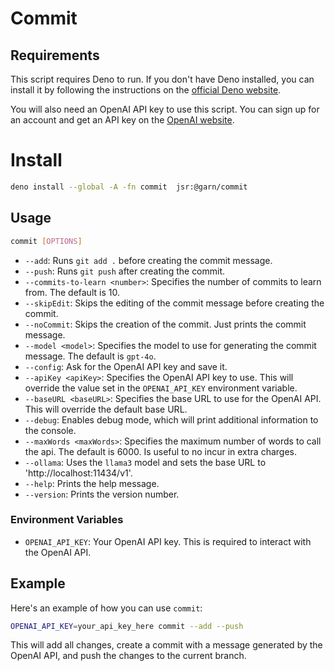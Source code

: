 # Commit

## Requirements

This script requires Deno to run. If you don't have Deno installed, you can install it by following the instructions on the [official Deno website](https://deno.land/).

You will also need an OpenAI API key to use this script. You can sign up for an account and get an API key on the [OpenAI website](https://platform.openai.com/).

# Install

```sh
deno install --global -A -fn commit  jsr:@garn/commit
```

## Usage

```sh
commit [OPTIONS]
```

- `--add`: Runs `git add .` before creating the commit message.
- `--push`: Runs `git push` after creating the commit.
- `--commits-to-learn <number>`: Specifies the number of commits to learn from. The default is 10.
- `--skipEdit`: Skips the editing of the commit message before creating the commit.
- `--noCommit`: Skips the creation of the commit. Just prints the commit message.
- `--model <model>`: Specifies the model to use for generating the commit message. The default is `gpt-4o`.
- `--config`: Ask for the OpenAI API key and save it.
- `--apiKey <apiKey>`: Specifies the OpenAI API key to use. This will override the value set in the `OPENAI_API_KEY` environment variable.
- `--baseURL <baseURL>`: Specifies the base URL to use for the OpenAI API. This will override the default base URL.
- `--debug`: Enables debug mode, which will print additional information to the console.
- `--maxWords <maxWords>`: Specifies the maximum number of words to call the api. The default is 6000. Is useful to no incur in extra charges.
- `--ollama`: Uses the `llama3` model and sets the base URL to 'http://localhost:11434/v1'.
- `--help`: Prints the help message.
- `--version`: Prints the version number.

### Environment Variables

- `OPENAI_API_KEY`: Your OpenAI API key. This is required to interact with the OpenAI API.

## Example

Here's an example of how you can use `commit`:

```sh
OPENAI_API_KEY=your_api_key_here commit --add --push
```

This will add all changes, create a commit with a message generated by the OpenAI API, and push the changes to the current branch.
